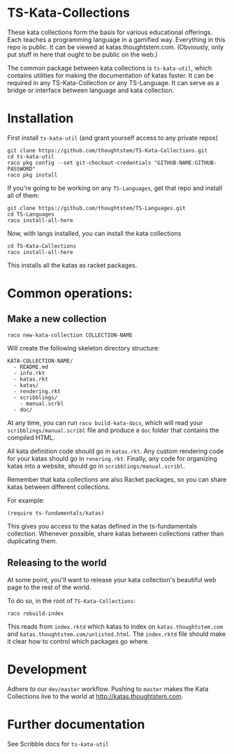 # TS-Kata-Collections

These kata collections form the basis for various educational offerings.
Each teaches a programming language in a gamified way.  Everything in this
repo is public.  It can be viewed at katas.thoughtstem.com.  (Obviously, only put
stuff in here that ought to be public on the web.)

The common package between kata collections is `ts-kata-util`, which
contains utilities for making the documentation of katas faster.  It can
be required in any TS-Kata-Collection or any TS-Language.  It can serve
as a bridge or interface between language and kata collection.

# Installation

First install `ts-kata-util` (and grant yourself access to any private repos)
```
git clone https://github.com/thoughtstem/TS-Kata-Collections.git
cd ts-kata-util
raco pkg config --set git-checkout-credentials "GITHUB-NAME:GITHUB-PASSWORD"
raco pkg install
```

If you're going to be working on any `TS-Languages`, get that repo and install 
all of them:

```
git clone https://github.com/thoughtstem/TS-Languages.git
cd TS-Languages
raco install-all-here
```

Now, with langs installed, you can install the kata collections

```
cd TS-Kata-Collections
raco install-all-here
```

This installs all the katas as racket packages. 

# Common operations:

## Make a new collection

```
raco new-kata-collection COLLECTION-NAME
```

Will create the following skeleton directory structure:

```
KATA-COLLECTION-NAME/
  - README.md
  - info.rkt
  - katas.rkt 
  - katas/
  - rendering.rkt
  - scribblings/
    - manual.scrbl
  - doc/
```

At any time, you can run `raco build-kata-docs`, which will read your
`scribblings/manual.scribl` file and produce a `doc` folder that contains the
compiled HTML.

All kata definition code should go in `katas.rkt`.  Any custom rendering code for 
your katas should go in `renering.rkt`.  Finally, any code for organizing
katas into a website, should go in `scribblings/manual.scribl`.

Remember that kata collections are also Racket packages,
so you can share katas between different collections.

For example:

```
(require ts-fundamentals/katas)
```

This gives you access to the katas defined in the ts-fundamentals collection.
Whenever possible, share katas between collections rather than duplicating
them.  

## Releasing to the world

At some point, you'll want to release your kata collection's beautiful
web page to the rest of the world.

To do so, in the root of `TS-Kata-Collections`:

```
raco rebuild-index
```

This reads from `index.rktd` which katas to index on `katas.thoughtstem.com`
and `katas.thoughtstem.com/unlisted.html`.  The `index.rktd` file
should make it clear how to control which packages go where.

# Development

Adhere to our `dev/master` workflow.  Pushing to `master` makes the Kata Collections
live to the world at http://katas.thoughtstem.com.

# Further documentation 

See Scribble docs for `ts-kata-util` 

